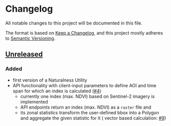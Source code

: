 # Changelog

All notable changes to this project will be documented in this file.

The format is based on [Keep a Changelog](https://keepachangelog.com/en/1.0.0/),
and this project mostly adheres to [Semantic Versioning](https://semver.org/spec/v2.0.0.html).

## [Unreleased](https://gitlab.heigit.org/climate-action/utilities/naturalness-utility/-/compare/9418a2030dd3ecf312f80ea055d6fc133fc1445d...main)

### Added

- first version of a Naturalness Utility
- API functionality with client-input parameters to define AOI and time span for which an index is
  calculated ([#4](https://gitlab.heigit.org/climate-action/utilities/naturalness-utility/-/issues/4))
    - currently one index (max. NDVI) based on Sentinel-2 imagery is implemented
    - API endpoints return an index (max. NDVI) as a `raster` file and
    - its zonal statistics transform the user-defined bbox into a Polygon and aggregate the given statistic for it (
      vector based calculation: [#9](https://gitlab.heigit.org/climate-action/utilities/naturalness-utility/-/issues/9))

